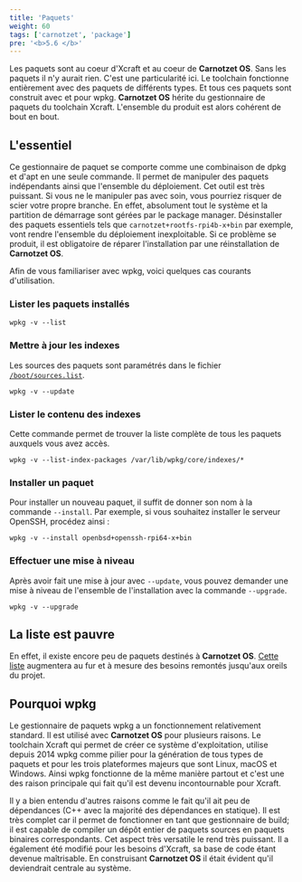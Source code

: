 ```yaml
---
title: 'Paquets'
weight: 60
tags: ['carnotzet', 'package']
pre: '<b>5.6 </b>'
---
```


Les paquets sont au coeur d'Xcraft et au coeur de **Carnotzet OS**. Sans les
paquets il n'y aurait rien. C'est une particularité ici. Le toolchain fonctionne
entièrement avec des paquets de différents types. Et tous ces paquets sont
construit avec et pour wpkg. **Carnotzet OS** hérite du gestionnaire de paquets
du toolchain Xcraft. L'ensemble du produit est alors cohérent de bout en bout.

## L'essentiel

Ce gestionnaire de paquet se comporte comme une combinaison de dpkg et d'apt en
une seule commande. Il permet de manipuler des paquets indépendants ainsi que
l'ensemble du déploiement. Cet outil est très puissant. Si vous ne le manipuler
pas avec soin, vous pourriez risquer de scier votre propre branche. En effet,
absolument tout le système et la partition de démarrage sont gérées par le
package manager. Désinstaller des paquets essentiels tels que
`carnotzet+rootfs-rpi4b-x+bin` par exemple, vont rendre l'ensemble du
déploiement inexploitable. Si ce problème se produit, il est obligatoire de
réparer l'installation par une réinstallation de **Carnotzet OS**.

Afin de vous familiariser avec wpkg, voici quelques cas courants d'utilisation.

### Lister les paquets installés

```
wpkg -v --list
```

### Mettre à jour les indexes

Les sources des paquets sont paramétrés dans le fichier
[`/boot/sources.list`](/carnotzet/03.settings/#bootsourceslist).

```
wpkg -v --update
```

### Lister le contenu des indexes

Cette commande permet de trouver la liste complète de tous les paquets auxquels
vous avez accès.

```
wpkg -v --list-index-packages /var/lib/wpkg/core/indexes/*
```

### Installer un paquet

Pour installer un nouveau paquet, il suffit de donner son nom à la commande
`--install`. Par exemple, si vous souhaitez installer le serveur OpenSSH,
procédez ainsi :

```
wpkg -v --install openbsd+openssh-rpi64-x+bin
```

### Effectuer une mise à niveau

Après avoir fait une mise à jour avec `--update`, vous pouvez demander une mise
à niveau de l'ensemble de l'installation avec la commande `--upgrade`.

```
wpkg -v --upgrade
```

## La liste est pauvre

En effet, il existe encore peu de paquets destinés à **Carnotzet OS**. [Cette
liste][1] augmentera au fur et à mesure des besoins remontés jusqu'aux oreils du
projet.

## Pourquoi wpkg

Le gestionnaire de paquets wpkg a un fonctionnement relativement standard. Il
est utilisé avec **Carnotzet OS** pour plusieurs raisons. Le toolchain Xcraft
qui permet de créer ce système d'exploitation, utilise depuis 2014 wpkg comme
pilier pour la génération de tous types de paquets et pour les trois plateformes
majeurs que sont Linux, macOS et Windows. Ainsi wpkg fonctionne de la même
manière partout et c'est une des raison principale qui fait qu'il est devenu
incontournable pour Xcraft.

Il y a bien entendu d'autres raisons comme le fait qu'il ait peu de dépendances
(C++ avec la majorité des dépendances en statique). Il est très complet car il
permet de fonctionner en tant que gestionnaire de build; il est capable de
compiler un dépôt entier de paquets sources en paquets binaires correspondants.
Cet aspect très versatile le rend très puissant. Il a également été modifié pour
les besoins d'Xcraft, sa base de code étant devenue maîtrisable. En construisant
**Carnotzet OS** il était évident qu'il deviendrait centrale au système.

[1]: /carnotzet/06.packages/list
